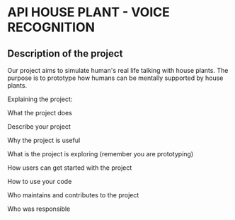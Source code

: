 # API HOUSE PLANT - VOICE RECOGNITION 

## Description of the project
Our project aims to simulate human's real life talking with house plants. The purpose is to prototype how humans can be mentally supported by house plants. 

Explaining the project:

What the project does

Describe your project

Why the project is useful

What is the project is exploring (remember you are prototyping)

How users can get started with the project

How to use your code

Who maintains and contributes to the project

Who was responsible

